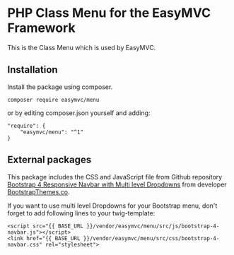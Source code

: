 # PHP Class Menu for the EasyMVC Framework

This is the Class Menu which is used by EasyMVC.

## Installation
Install the package using composer.
```
composer require easymvc/menu
```

or by editing composer.json yourself and adding:
```
"require": {
    "easymvc/menu": "^1"
}
```

## External packages

This package includes the CSS and JavaScript file from Github repository [Bootstrap 4 Responsive Navbar with Multi level Dropdowns](https://github.com/bootstrapthemesco/bootstrap-4-multi-dropdown-navbar) from developer [BootstrapThemes.co](http://bootstrapthemes.co/).

If you want to use multi level Dropdowns for your Bootstrap menu, don't forget to add following lines to your twig-template:

    <script src="{{ BASE_URL }}/vendor/easymvc/menu/src/js/bootstrap-4-navbar.js"></script>
    <link href="{{ BASE_URL }}/vendor/easymvc/menu/src/css/bootstrap-4-navbar.css" rel="stylesheet">
